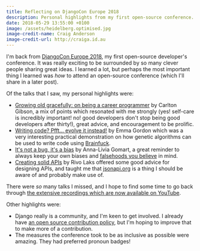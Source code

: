 ```yaml
---
title: Reflecting on DjangoCon Europe 2018
description: Personal highlights from my first open-source conference.
date: 2018-05-29 13:55:00 +0100
image: /assets/heidelberg.optimised.jpg
image-credit-name: Craig Anderson
image-credit-url: http://craiga.id.au
---
```


I'm back from [DjangoCon Europe 2018](https://2018.djangocon.eu), my first open-source developer's conference. It was really exciting to be surrounded by so many clever people sharing great ideas. I learned a lot, but perhaps the most important thing I learned was *how* to attend an open-source conference (which I'll share in a later post).

Of the talks that I saw, my personal highlights were:

 * [Growing old gracefully: on being a career programmer](https://www.youtube.com/watch?v=7WUFWmyk-HY) by Carlton Gibson, a mix of points which resonated with me strongly (yes! self-care is incredibly important! no! good developers don't stop being good developers after thirty!), great advice, and encouragement to be prolific.
 * [Writing code? Pfft… evolve it instead!](https://www.youtube.com/watch?v=973NUf3skYM) by Emma Gordon which was a very interesting practical demonstration on how genetic algorithms can be used to write code using [Brainfuck](https://en.wikipedia.org/wiki/Brainfuck).
 * [It's not a bug, it's a bias](https://www.youtube.com/watch?v=CZddeZ2RiLE) by Anna-Livia Gomart, a great reminder to always keep your own biases and [falsehoods you believe](https://github.com/kdeldycke/awesome-falsehood) in mind.
 * [Creating solid APIs](https://www.youtube.com/watch?v=1pgQXzoUcgk) by Rivo Laks offered some good advice for designing APIs, and taught me that [jsonapi.org](http://jsonapi.org) is a thing I should be aware of and probably make use of.

There were *so* many talks I missed, and I hope to find some time to go back through [the extensive recordings which are now available on YouTube](https://www.youtube.com/user/djangoconeurope/videos).

Other highlights were:

 * Django really is a community, and I'm keen to get involved. I already have [an open source contribution policy](/policies/open_source), but I'm hoping to improve that to make more of a contribution.
 * The measures the conference took to be as inclusive as possible were amazing. They had preferred pronoun badges!
